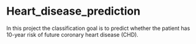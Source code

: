 # Heart_disease_prediction

In this project the classification goal is to predict whether the patient has 10-year risk of future coronary heart disease (CHD).
